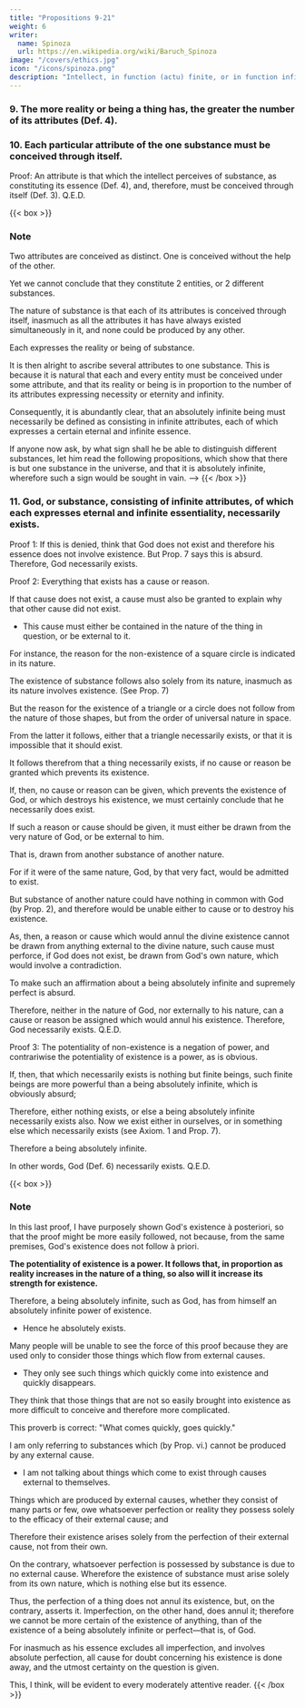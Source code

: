 ```yaml
---
title: "Propositions 9-21"
weight: 6
writer:
  name: Spinoza
  url: https://en.wikipedia.org/wiki/Baruch_Spinoza
image: "/covers/ethics.jpg"
icon: "/icons/spinoza.png"
description: "Intellect, in function (actu) finite, or in function infinite, must comprehend the attributes of God and the modifications of God, and nothing else"
---
```



### 9. The more reality or being a thing has, the greater the number of its attributes (Def. 4). 

### 10. Each particular attribute of the one substance must be conceived through itself.

Proof: An attribute is that which the intellect perceives of substance, as constituting its essence (Def. 4), and, therefore, must be conceived through itself (Def. 3). Q.E.D. 


{{< box >}}
### Note

Two attributes are conceived as distinct. One is conceived without the help of the other. 

Yet we cannot conclude that they constitute 2 entities, or 2 different substances.

The nature of substance is that each of its attributes is conceived through itself, inasmuch as all the attributes it has have always existed simultaneously in it, and none could be produced by any other.

Each expresses the reality or being of substance.

It is then alright to ascribe several attributes to one substance. This is because it is natural that each and every entity must be conceived under some attribute, and that its reality or being is in proportion to the number of its attributes expressing necessity or eternity and infinity.

Consequently, it is abundantly clear, that an absolutely infinite being must necessarily be defined as consisting in infinite attributes, each of which expresses a certain eternal and infinite essence.

If anyone now ask, by what sign shall he be able to distinguish different substances, let him read the following propositions, which show that there is but one substance in the universe, and that it is absolutely infinite, wherefore such a sign would be sought in vain. -->
{{< /box >}}


### 11. God, or substance, consisting of infinite attributes, of which each expresses eternal and infinite essentiality, necessarily exists.
    
Proof 1: If this is denied, think that God does not exist and therefore his essence does not involve existence. But Prop. 7 says this is absurd.
Therefore, God necessarily exists.

Proof 2: Everything that exists has a cause or reason.
 <!-- must be assigned, either for its existence, or for its non-existence. e.g. if a triangle exist, a reason or cause must be granted for its existence. -->

If that cause does not exist, a cause must also be granted to explain why that other cause did not exist. 
- This cause must either be contained in the nature of the thing in question, or be external to it.

For instance, the reason for the non-existence of a square circle is indicated in its nature. 
<!-- , namely, because it would involve a contradiction. -->
The existence of substance follows also solely from its nature, inasmuch as its nature involves existence. (See Prop. 7)

But the reason for the existence of a triangle or a circle does not follow from the nature of those shapes, but from the order of universal nature in space.

From the latter it follows, either that a triangle necessarily exists, or that it is impossible that it should exist.

It follows therefrom that a thing necessarily exists, if no cause or reason be granted which prevents its existence.

If, then, no cause or reason can be given, which prevents the existence of God, or which destroys his existence, we must certainly conclude that he necessarily does exist.

If such a reason or cause should be given, it must either be drawn from the very nature of God, or be external to him.

That is, drawn from another substance of another nature.

For if it were of the same nature, God, by that very fact, would be admitted to exist.

But substance of another nature could have nothing in common with God (by Prop. 2), and therefore would be unable either to cause or to destroy his existence.

As, then, a reason or cause which would annul the divine existence cannot be drawn from anything external to the divine nature, such cause must perforce, if God does not exist, be drawn from God's own nature, which would involve a contradiction.

To make such an affirmation about a being absolutely infinite and supremely perfect is absurd.

Therefore, neither in the nature of God, nor externally to his nature, can a cause or reason be assigned which would annul his existence.
Therefore, God necessarily exists. Q.E.D.


Proof 3: The potentiality of non-existence is a negation of power, and contrariwise the potentiality of existence is a power, as is obvious.

If, then, that which necessarily exists is nothing but finite beings, such finite beings are more powerful than a being absolutely infinite, which is obviously absurd;

Therefore, either nothing exists, or else a being absolutely infinite necessarily exists also.
Now we exist either in ourselves, or in something else which necessarily exists (see Axiom. 1 and Prop. 7).

Therefore a being absolutely infinite.

In other words, God (Def. 6) necessarily exists. Q.E.D.


{{< box >}}
### Note

In this last proof, I have purposely shown God's existence à posteriori, so that the proof might be more easily followed, not because, from the same premises, God's existence does not follow à priori.

**The potentiality of existence is a power. It follows that, in proportion as reality increases in the nature of a thing, so also will it increase its strength for existence.**

Therefore, a being absolutely infinite, such as God, has from himself an absolutely infinite power of existence. 
- Hence he absolutely exists.

Many people will be unable to see the force of this proof because they are used only to consider those things which flow from external causes.
- They only see such things which quickly come into existence and quickly disappears. 

They think that those things that are not so easily brought into existence as more difficult to conceive and therefore more complicated.

This proverb is correct: "What comes quickly, goes quickly."

<!-- However, to do away with this misconception, I need not here show the measure of truth in the proverb,  nor discuss whether, from the point of view of universal nature, all things are equally easy, or otherwise:  -->

I am only referring to substances which (by Prop. vi.) cannot be produced by any external cause.
- I am not talking about things which come to exist through causes external to themselves.

Things which are produced by external causes, whether they consist of many parts or few, owe whatsoever perfection or reality they possess solely to the efficacy of their external cause; and

Therefore their existence arises solely from the perfection of their external cause, not from their own.

On the contrary, whatsoever perfection is possessed by substance is due to no external cause. Wherefore the existence of substance must arise solely from its own nature, which is nothing else but its essence.

Thus, the perfection of a thing does not annul its existence, but, on the contrary, asserts it. Imperfection, on the other hand, does annul it; therefore we cannot be more certain of the existence of anything, than of the existence of a being absolutely infinite or perfect—that is, of God.

For inasmuch as his essence excludes all imperfection, and involves absolute perfection, all cause for doubt concerning his existence is done away, and the utmost certainty on the question is given.

This, I think, will be evident to every moderately attentive reader.
{{< /box >}}



